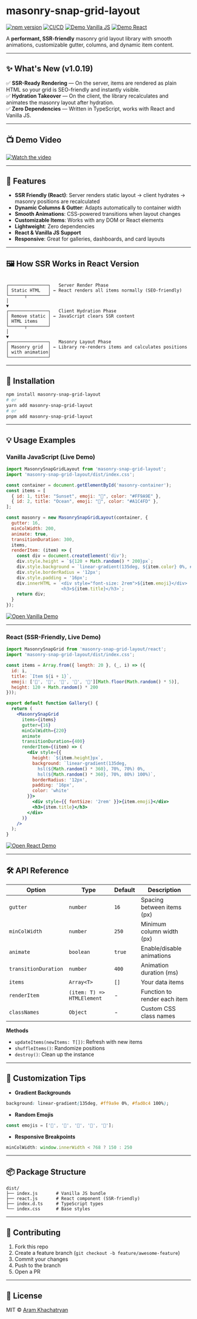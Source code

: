 
# masonry-snap-grid-layout

[![npm version](https://img.shields.io/npm/v/masonry-snap-grid-layout?color=brightgreen)](https://www.npmjs.com/package/masonry-snap-grid-layout)
[![CI/CD](https://github.com/khachatryan-dev/masonry-snap-grid-layout/actions/workflows/publish.yml/badge.svg)](https://github.com/khachatryan-dev/masonry-snap-grid-layout/actions)
[![Demo Vanilla JS](https://img.shields.io/badge/demo-vanilla%20js-blue)](https://codesandbox.io/p/sandbox/l9xl7s)
[![Demo React](https://img.shields.io/badge/demo-react-blue)](https://codesandbox.io/p/sandbox/rgxsxp)

A **performant, SSR-friendly** masonry grid layout library with smooth animations, customizable gutter, columns, and dynamic item content.

---

## ✨ What's New (v1.0.19)
✅ **SSR-Ready Rendering** — On the server, items are rendered as plain HTML so your grid is SEO-friendly and instantly visible.  
✅ **Hydration Takeover** — On the client, the library recalculates and animates the masonry layout after hydration.  
✅ **Zero Dependencies** — Written in TypeScript, works with React and Vanilla JS.  

---

## 📺 Demo Video

[![Watch the video](https://img.youtube.com/vi/mHK_6z9WEWs/hqdefault.jpg)](https://www.youtube.com/watch?v=mHK_6z9WEWs)

---

## 🚀 Features

- **SSR Friendly (React)**: Server renders static layout → client hydrates → masonry positions are recalculated
- **Dynamic Columns & Gutter**: Adapts automatically to container width
- **Smooth Animations**: CSS-powered transitions when layout changes
- **Customizable Items**: Works with any DOM or React elements
- **Lightweight**: Zero dependencies
- **React & Vanilla JS Support**
- **Responsive**: Great for galleries, dashboards, and card layouts

---

## 🖼 How SSR Works in React Version

```

┌───────────────┐   Server Render Phase
│ Static HTML   │ ← React renders all items normally (SEO-friendly)
└──────┬────────┘
│
▼
┌───────────────┐   Client Hydration Phase
│ Remove static │ ← JavaScript clears SSR content
│ HTML items    │
└──────┬────────┘
│
▼
┌───────────────┐   Masonry Layout Phase
│ Masonry grid  │ ← Library re-renders items and calculates positions
│ with animation│
└───────────────┘

````

---

## 🔧 Installation

```bash
npm install masonry-snap-grid-layout
# or
yarn add masonry-snap-grid-layout
# or
pnpm add masonry-snap-grid-layout
````

---

## 💡 Usage Examples

### Vanilla JavaScript (Live Demo)

```javascript
import MasonrySnapGridLayout from 'masonry-snap-grid-layout';
import 'masonry-snap-grid-layout/dist/index.css';

const container = document.getElementById('masonry-container');
const items = [
  { id: 1, title: "Sunset", emoji: "🌅", color: "#FF9A9E" },
  { id: 2, title: "Ocean", emoji: "🌊", color: "#A1C4FD" },
];

const masonry = new MasonrySnapGridLayout(container, {
  gutter: 16,
  minColWidth: 200,
  animate: true,
  transitionDuration: 300,
  items,
  renderItem: (item) => {
    const div = document.createElement('div');
    div.style.height = `${120 + Math.random() * 200}px`;
    div.style.background = `linear-gradient(135deg, ${item.color} 0%, #FFFFFF 100%)`;
    div.style.borderRadius = '12px';
    div.style.padding = '16px';
    div.innerHTML = `<div style="font-size: 2rem">${item.emoji}</div>
                     <h3>${item.title}</h3>`;
    return div;
  }
});
```

[![Open Vanilla Demo](https://codesandbox.io/static/img/play-codesandbox.svg)](https://codesandbox.io/p/sandbox/l9xl7s)

---

### React (SSR-Friendly, Live Demo)

```jsx
import MasonrySnapGrid from 'masonry-snap-grid-layout/react';
import 'masonry-snap-grid-layout/dist/index.css';

const items = Array.from({ length: 20 }, (_, i) => ({
  id: i,
  title: `Item ${i + 1}`,
  emoji: ['🌻', '🌈', '🍕', '🎸', '🚀'][Math.floor(Math.random() * 5)],
  height: 120 + Math.random() * 200
}));

export default function Gallery() {
  return (
    <MasonrySnapGrid
      items={items}
      gutter={16}
      minColWidth={220}
      animate
      transitionDuration={400}
      renderItem={(item) => (
        <div style={{
          height: `${item.height}px`,
          background: `linear-gradient(135deg, 
            hsl(${Math.random() * 360}, 70%, 70%) 0%, 
            hsl(${Math.random() * 360}, 70%, 80%) 100%)`,
          borderRadius: '12px',
          padding: '16px',
          color: 'white'
        }}>
          <div style={{ fontSize: '2rem' }}>{item.emoji}</div>
          <h3>{item.title}</h3>
        </div>
      )}
    />
  );
}
```

[![Open React Demo](https://codesandbox.io/static/img/play-codesandbox.svg)](https://codesandbox.io/p/sandbox/rgxsxp)

---

## 🛠️ API Reference

| Option               | Type                       | Default | Description                  |
| -------------------- | -------------------------- | ------- | ---------------------------- |
| `gutter`             | `number`                   | `16`    | Spacing between items (px)   |
| `minColWidth`        | `number`                   | `250`   | Minimum column width (px)    |
| `animate`            | `boolean`                  | `true`  | Enable/disable animations    |
| `transitionDuration` | `number`                   | `400`   | Animation duration (ms)      |
| `items`              | `Array<T>`                 | `[]`    | Your data items              |
| `renderItem`         | `(item: T) => HTMLElement` | -       | Function to render each item |
| `classNames`         | `Object`                   | -       | Custom CSS class names       |

**Methods**

* `updateItems(newItems: T[])`: Refresh with new items
* `shuffleItems()`: Randomize positions
* `destroy()`: Clean up the instance

---

## 🎨 Customization Tips

* **Gradient Backgrounds**

```css
background: linear-gradient(135deg, #ff9a9e 0%, #fad0c4 100%);
```

* **Random Emojis**

```js
const emojis = ['🌻', '🌈', '🍕', '🎸', '🚀'];
```

* **Responsive Breakpoints**

```js
minColWidth: window.innerWidth < 768 ? 150 : 250
```

---

## 📦 Package Structure

```
dist/
├── index.js       # Vanilla JS bundle
├── react.js       # React component (SSR-friendly)
├── index.d.ts     # TypeScript types
└── index.css      # Base styles
```

---

## 🤝 Contributing

1. Fork this repo
2. Create a feature branch (`git checkout -b feature/awesome-feature`)
3. Commit your changes
4. Push to the branch
5. Open a PR

---

## 📄 License

MIT © [Aram Khachatryan](https://github.com/khachatryan-dev)



